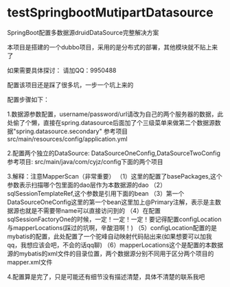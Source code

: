 # testSpringbootMutipartDatasource
SpringBoot配置多数据源druidDataSource完整解决方案

本项目是搭建的一个dubbo项目，采用的是分布式的部署，其他模块就不贴上来了

如果需要具体探讨：
  请加QQ：9950488

配置该项目还是踩了很多坑，一步一个坑上来的

配置步骤如下：


1.数据源参数配置，username/password/url请改为自己的两个服务器的数据，此处偷了个懒，直接在spring.datasource后面加了个三级菜单来做第二个数据源数据"spring.datasource.secondary"
参考项目src/main/resources/config/application.yml

2.配置两个独立的DataSource: DataSourceOneConfig,DataSourceTwoConfig  参考项目: src/main/java/com/cyjz/config下面的两个项目

3.解释：注意MapperScan（非常重要）
	（1）这里的配置了basePackages,这个参数表示扫描哪个包里面的dao层作为本数据源的dao
	（2）sqlSessionTemplateRef,这个参数是引用下面的bean
	（3）第一个DataSourceOneConfig这里的第一个bean这里加上@Primary注解，表示是主数据源也就是不需要带name可以直接访问到的
	（4）在配置sqlSessionFactoryOne的时候，一定！一定！一定！要记得配置configLocation与mapperLocations(踩过的坑啊，辛酸泪啊！)
	（5）configLocation配置的是mybatis的配置，此处配置了一个驼峰自动映射代码贴出来(如果想要可以加我qq，我想应该会吧，不会的话qq聊)
	（6）mapperLocations这个是配置的本数据源的mybatis的xml文件的目录位置，两个数据源分别不同用于区分两个项目的mapper.xml文件
	
4.配置算是完了，只是可能还有细节没有描述清楚，具体不清楚的联系我吧
